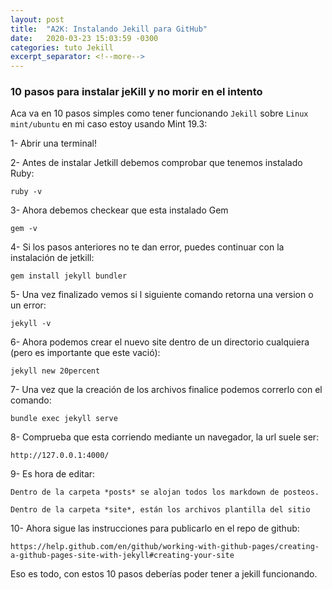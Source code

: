 ```yaml
---
layout: post
title:  "A2K: Instalando Jekill para GitHub"
date:   2020-03-23 15:03:59 -0300
categories: tuto Jekill
excerpt_separator: <!--more-->
---
```


### 10 pasos para instalar jeKill y no morir en el intento
<!--more-->
Aca va en 10 pasos simples como tener funcionando `Jekill` sobre `Linux mint/ubuntu` en mi caso estoy usando Mint 19.3:

  1- Abrir una terminal!

  2- Antes de instalar Jetkill debemos comprobar que tenemos instalado Ruby:

  `ruby -v`

  3- Ahora debemos checkear que esta instalado Gem

  `gem -v`

  4- Si los pasos anteriores no te dan error, puedes continuar con la instalación de jetkill:

  `gem install jekyll bundler`

  5- Una vez finalizado vemos si l siguiente comando retorna una version o un error:

  `jekyll -v`

  6- Ahora podemos crear el nuevo site dentro de un directorio cualquiera (pero es importante que este vació):

  `jekyll new 20percent`
  
  7- Una vez que la creación de los archivos finalice podemos correrlo con el comando:
  
  `bundle exec jekyll serve`
  
  8- Comprueba que esta corriendo mediante un navegador, la url suele ser:
  
  `http://127.0.0.1:4000/`
  
  9- Es hora de editar:
  
  `Dentro de la carpeta *posts* se alojan todos los markdown de posteos.`

  `Dentro de la carpeta *site*, están los archivos plantilla del sitio`
  
  10- Ahora sigue las instrucciones para publicarlo en el repo de github:
  
  `https://help.github.com/en/github/working-with-github-pages/creating-a-github-pages-site-with-jekyll#creating-your-site`

Eso es todo, con estos 10 pasos deberías poder tener a jekill funcionando.